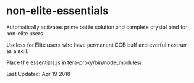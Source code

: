 # non-elite-essentials
Automatically activates prime battle solution and complete crystal bind for non-elite users


Useless for Elite users who have permanent CCB buff and everful nostrum as a skill.


Place the essentials.js in tera-proxy/bin/node_modules/


Last Updated: Apr 19 2018
